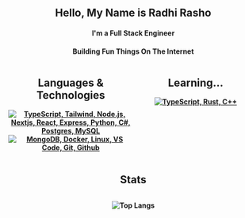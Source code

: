 <h2 align="center">Hello, My Name is Radhi Rasho</h2>

<h4 align="center">I'm a Full Stack Engineer</p>
<h4 align="center">Building Fun Things On The Internet</p>

<div align="center">
  <div style="display: flex; justify-content: space-between; width: 100%;">
    <div style="flex: 1;">
      <h2 align="center">Languages & Technologies</h2>
      <p align="center">
        <a href="#">
          <img src="https://skillicons.dev/icons?i=ts,nextjs,react,express,nodejs,cs,tailwind,postgres,mysql" alt="TypeScript, Tailwind, Node.js, Nextjs, React, Express, Python, C#,  Postgres, MySQL" />
          <br />
          <img src="https://skillicons.dev/icons?i=mongodb,docker,linux,vscode,git,github" alt="MongoDB, Docker, Linux, VS Code, Git, Github" />
        </a>
      </p>
    </div>
    <div style="flex: 1;">
      <h2 align="center">Learning...</h2>
      <p align="center">
        <a href="#">
          <img src="https://skillicons.dev/icons?i=ts,rust,cpp,python" alt="TypeScript, Rust, C++" />
        </a>
      </p>
    </div>
  </div>
</div>

<div align="center">
  <h2>Stats</h2>
  <div style="display: flex; justify-content: space-between; width: 100%;">
    <div style="flex: 1;">
      <p align="center">
        <img src="https://github-readme-stats.vercel.app/api/top-langs/?username=RadhiRasho&theme=radical&count_private=true&hide_border=true" alt="Top Langs">
      </p>
    </div>
  </div>
</div>

